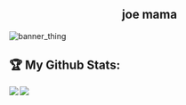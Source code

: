 <h2 align="center">joe mama</h2>

<p align="center">

  ![banner_thing](https://komarev.com/ghpvc/?username=pogdogpy&color=FF69B4)
  
</p>

## :trophy: My Github Stats:

<div>
<a href="https://github-readme-stats.vercel.app/api?username=pogdogpy&theme=synthwave">
  <img  align="left" src="https://github-readme-stats.vercel.app/api?username=pogdogpy&count_private=true&show_icons=true&theme=tokyonight" />
</a>
<a href="https://github-readme-stats.vercel.app/api/top-langs/?username=pogdogpy&hide=php&theme=synthwave">
  <img align="left" src="https://github-readme-stats.vercel.app/api/top-langs/?username=pogdogpy&hide=php&theme=tokyonight" />
</a>
</div>
<!-- mah bad kdot i had to yoink it tho. -->
